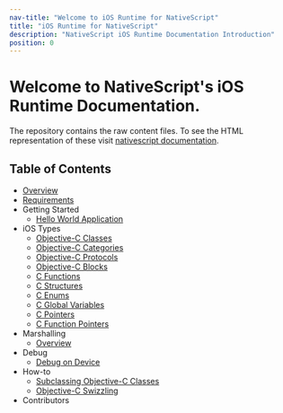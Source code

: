 ```yaml
---
nav-title: "Welcome to iOS Runtime for NativeScript"
title: "iOS Runtime for NativeScript"
description: "NativeScript iOS Runtime Documentation Introduction"
position: 0
---
```


# Welcome to NativeScript's iOS Runtime Documentation.
The repository contains the raw content files. To see the HTML representation of these visit [nativescript documentation](http://docs.nativescript.org).

## Table of Contents
* [Overview](Overview.md)
* [Requirements](Requirements.md)
* Getting Started
  * [Hello World Application](HelloWorld.md)
* iOS Types
  * [Objective-C Classes](types/ObjC-Classes.md)
  * [Objective-C Categories](types/ObjC-Categories.md)
  * [Objective-C Protocols](types/ObjC-Protocols.md)
  * [Objective-C Blocks](types/ObjC-Blocks.md)
  * [C Functions](types/C-Functions.md)
  * [C Structures](types/C-Structures.md)
  * [C Enums](types/C-Enums.md)
  * [C Global Variables](types/C-Global-Variables.md)
  * [C Pointers](types/C-Pointers.md)
  * [C Function Pointers](types/C-Function-Pointers.md)
* Marshalling
  * [Overview](marshalling/Marshalling-Overview.md)
* Debug
  * [Debug on Device](debug/Debug-on-Device.md)
* How-to
  * [Subclassing Objective-C Classes](how-to/ObjC-Subclassing.md)
  * [Objective-C Swizzling](how-to/ObjC-Swizzling.md)
* Contributors
